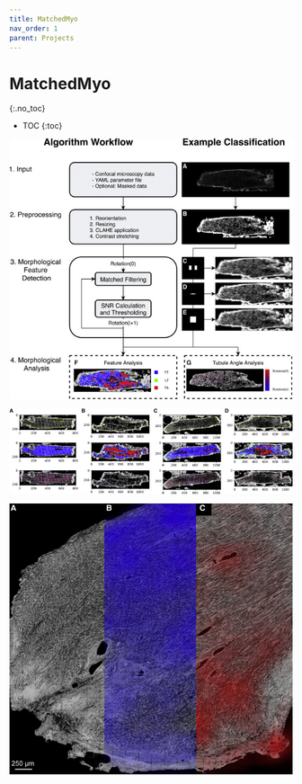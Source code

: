 ```yaml
---
title: MatchedMyo
nav_order: 1
parent: Projects
---
```


# MatchedMyo
{:.no_toc}

* TOC
{:toc}

![Workflow for MatchedMyo](workflow.jpg)

![Isolated cell analysis](isolated_cells.jpg)

![Image of heart tissue](tissue.jpg)
